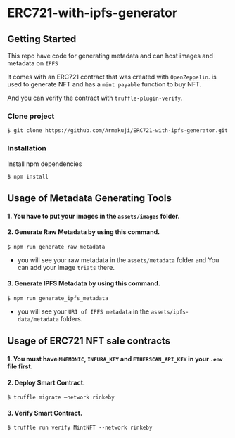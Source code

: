 # ERC721-with-ipfs-generator

## Getting Started

This repo have code for generating metadata and can host images and metadata on `IPFS`

It comes with an ERC721 contract that was created with `OpenZeppelin`. is used to generate NFT and has a `mint payable` function to buy NFT.

And you can verify the contract with `truffle-plugin-verify`.

### Clone project

```
$ git clone https://github.com/Armakuji/ERC721-with-ipfs-generator.git
```

### Installation

Install npm dependencies

```
$ npm install
```

##  Usage of Metadata Generating Tools

#### 1.  You have to put your images in the `assets/images` folder.

#### 2. Generate Raw Metadata by using this command.

```
$ npm run generate_raw_metadata
```

* you will see your raw metadata in the `assets/metadata` folder and You can add your image `triats` there.

#### 3. Generate IPFS Metadata by using this command.

```
$ npm run generate_ipfs_metadata
```
* you will see your `URI of IPFS metadata` in the `assets/ipfs-data/metadata` folders.

##  Usage of ERC721 NFT sale contracts

#### 1.  You must have `MNEMONIC`, `INFURA_KEY` and `ETHERSCAN_API_KEY` in your `.env` file first.

#### 2.  Deploy Smart Contract.

```
$ truffle migrate –network rinkeby
```

#### 3.  Verify Smart Contract.

```
$ truffle run verify MintNFT --network rinkeby
```
